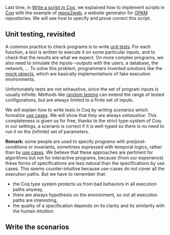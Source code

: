 Last time, in [Write a script in Coq](http://coq-blog.clarus.me/write-a-script-in-coq.html), we explained how to implement scripts in [Coq](https://coq.inria.fr/) with the example of [repos2web](https://github.com/clarus/repos2web), a website generator for [OPAM](http://opam.ocaml.org/) repositories. We will see how to specify and prove correct this script.

## Unit testing, revisited
A common practice to check programs is to write [unit tests](http://en.wikipedia.org/wiki/Unit_testing). For each function, a test is written to execute it on some particular inputs, and to check that the results are what we expect. On more complex programs, we also need to simulate the inputs--outputs with the users, a database, the network, ... To solve this problem, programmers invented solutions like the [mock objects](http://en.wikipedia.org/wiki/Mock_object), which are basically implementations of fake execution environments.

Unfortunately tests are not exhaustive, since the set of program inputs is usually infinite. Methods like [random testing](http://en.wikipedia.org/wiki/Random_testing) can extend the range of tested configurations, but are always limited to a finite set of inputs.

We will explain how to write tests in Coq by writing *scenarios* which formalize [use cases](http://en.wikipedia.org/wiki/Use_case). We will show that they are always *exhaustive*. This completeness is given us for free, thanks to the strict type-system of Coq: in our settings, a scenario is correct if it is well-typed so there is no need to run it on the (infinite) set of parameters.

**Remark:** some people are used to specify programs with pre/post-conditions or invariants, sometimes expressed with temporal logics, rather than by [use cases](http://en.wikipedia.org/wiki/Use_case). We believe that these approaches are pertinent for algorithms but not for interactive programs, because (from our experience) these forms of specifications are less natural than the specifications by use cases. This seems counter-intuitive because use-cases do not cover all the execution paths. But we have to remember that:

* the Coq type system protects us from bad behaviors in all execution paths anyway,
* there are always hypothesis on the environment, so not all execution paths are interesting,
* the quality of a specification depends on its clarity and its similarity with the human intuition.

## Write the scenarios
